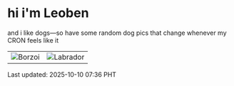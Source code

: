 # hi i'm Leoben

and i like dogs—so have some random dog pics that change whenever my CRON feels like it

|  |  |
|--------|----------|
| ![Borzoi](https://random-dog-vercel.vercel.app/api/random-borzoi?v=1760053009) | ![Labrador](https://random-dog-vercel.vercel.app/api/random-labrador?v=1760053009) |

Last updated: 2025-10-10 07:36 PHT
